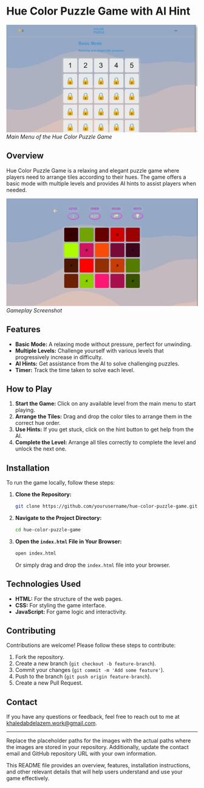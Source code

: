 # Hue Color Puzzle Game with AI Hint

![Main Menu](https://github.com/KhaledAbdElazem/AI_Hue_Color_Puzzle_game/blob/main/main_Screen.png?raw=true)
*Main Menu of the Hue Color Puzzle Game*

## Overview

Hue Color Puzzle Game is a relaxing and elegant puzzle game where players need to arrange tiles according to their hues. The game offers a basic mode with multiple levels and provides AI hints to assist players when needed. 

![Game Play](https://github.com/KhaledAbdElazem/AI_Hue_Color_Puzzle_game/blob/main/Game_Play.png?raw=true)
*Gameplay Screenshot*

## Features

- **Basic Mode:** A relaxing mode without pressure, perfect for unwinding.
- **Multiple Levels:** Challenge yourself with various levels that progressively increase in difficulty.
- **AI Hints:** Get assistance from the AI to solve challenging puzzles.
- **Timer:** Track the time taken to solve each level.

## How to Play

1. **Start the Game:** Click on any available level from the main menu to start playing.
2. **Arrange the Tiles:** Drag and drop the color tiles to arrange them in the correct hue order.
3. **Use Hints:** If you get stuck, click on the hint button to get help from the AI.
4. **Complete the Level:** Arrange all tiles correctly to complete the level and unlock the next one.

## Installation

To run the game locally, follow these steps:

1. **Clone the Repository:**
    ```sh
    git clone https://github.com/yourusername/hue-color-puzzle-game.git
    ```
2. **Navigate to the Project Directory:**
    ```sh
    cd hue-color-puzzle-game
    ```
3. **Open the `index.html` File in Your Browser:**
    ```sh
    open index.html
    ```
    Or simply drag and drop the `index.html` file into your browser.

## Technologies Used

- **HTML:** For the structure of the web pages.
- **CSS:** For styling the game interface.
- **JavaScript:** For game logic and interactivity.

## Contributing

Contributions are welcome! Please follow these steps to contribute:

1. Fork the repository.
2. Create a new branch (`git checkout -b feature-branch`).
3. Commit your changes (`git commit -m 'Add some feature'`).
4. Push to the branch (`git push origin feature-branch`).
5. Create a new Pull Request.

## Contact

If you have any questions or feedback, feel free to reach out to me at khaledabdelazem.work@gmail.com.


---

Replace the placeholder paths for the images with the actual paths where the images are stored in your repository. Additionally, update the contact email and GitHub repository URL with your own information.

This README file provides an overview, features, installation instructions, and other relevant details that will help users understand and use your game effectively.
